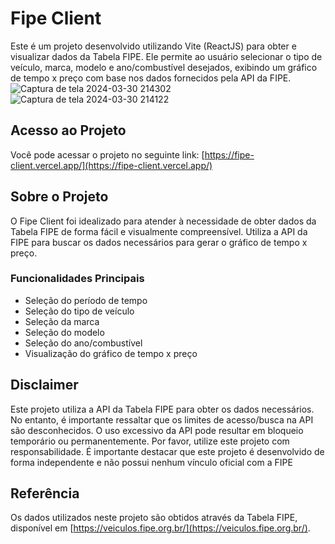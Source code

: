 # Fipe Client

Este é um projeto desenvolvido utilizando Vite (ReactJS) para obter e visualizar dados da Tabela FIPE. Ele permite ao usuário selecionar o tipo de veículo, marca, modelo e ano/combustível desejados, exibindo um gráfico de tempo x preço com base nos dados fornecidos pela API da FIPE.
![Captura de tela 2024-03-30 214302](https://github.com/Bruno-Brandao-Silva/fipe-client/assets/72681281/b6bdb542-ecb6-4ebc-ae9a-fa1827154937)
![Captura de tela 2024-03-30 214122](https://github.com/Bruno-Brandao-Silva/fipe-client/assets/72681281/3a7104a8-4ca6-4d1a-91d4-2c3893a8dbe6)

## Acesso ao Projeto

Você pode acessar o projeto no seguinte link: [https://fipe-client.vercel.app/](https://fipe-client.vercel.app/)

## Sobre o Projeto

O Fipe Client foi idealizado para atender à necessidade de obter dados da Tabela FIPE de forma fácil e visualmente compreensível. Utiliza a API da FIPE para buscar os dados necessários para gerar o gráfico de tempo x preço.

### Funcionalidades Principais

- Seleção do período de tempo
- Seleção do tipo de veículo
- Seleção da marca
- Seleção do modelo
- Seleção do ano/combustível
- Visualização do gráfico de tempo x preço

## Disclaimer

Este projeto utiliza a API da Tabela FIPE para obter os dados necessários. No entanto, é importante ressaltar que os limites de acesso/busca na API são desconhecidos. O uso excessivo da API pode resultar em bloqueio temporário ou permanentemente. Por favor, utilize este projeto com responsabilidade. É importante destacar que este projeto é desenvolvido de forma independente e não possui nenhum vínculo oficial com a FIPE

## Referência

Os dados utilizados neste projeto são obtidos através da Tabela FIPE, disponível em [https://veiculos.fipe.org.br/](https://veiculos.fipe.org.br/).
